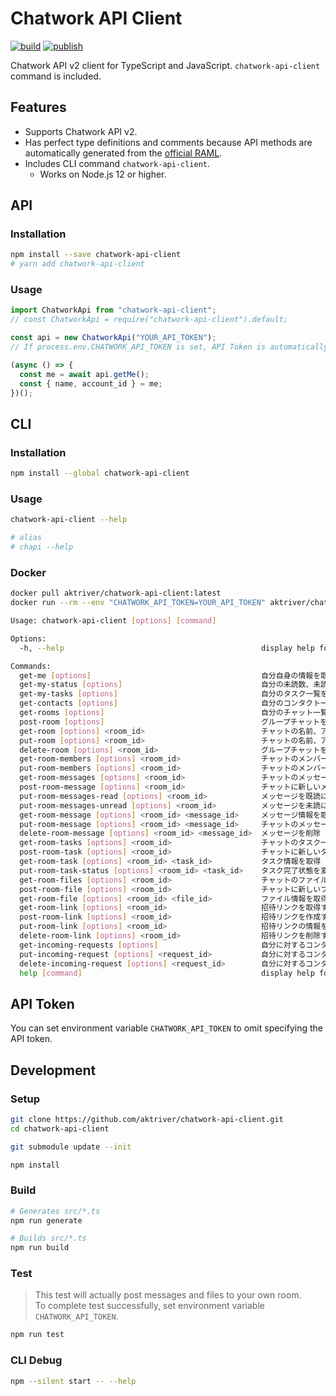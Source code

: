 # Chatwork API Client

[![build](https://github.com/aktriver/chatwork-api-client/actions/workflows/build.yml/badge.svg)](https://github.com/aktriver/chatwork-api-client/actions/workflows/build.yml)
[![publish](https://github.com/aktriver/chatwork-api-client/actions/workflows/publish.yml/badge.svg)](https://github.com/aktriver/chatwork-api-client/actions/workflows/publish.yml)

Chatwork API v2 client for TypeScript and JavaScript. `chatwork-api-client` command is included.

## Features

- Supports Chatwork API v2.
- Has perfect type definitions and comments because API methods are automatically generated from the [official RAML](https://github.com/chatwork/api/blob/master/RAML/api-ja.raml).
- Includes CLI command `chatwork-api-client`.
  - Works on Node.js 12 or higher.

## API

### Installation

```sh
npm install --save chatwork-api-client
# yarn add chatwork-api-client
```

### Usage

```typescript
import ChatworkApi from "chatwork-api-client";
// const ChatworkApi = require("chatwork-api-client").default;

const api = new ChatworkApi("YOUR_API_TOKEN");
// If process.env.CHATWORK_API_TOKEN is set, API Token is automatically read.

(async () => {
  const me = await api.getMe();
  const { name, account_id } = me;
})();
```

## CLI

### Installation

```sh
npm install --global chatwork-api-client
```

### Usage

```sh
chatwork-api-client --help

# alias
# chapi --help
```

### Docker

```sh
docker pull aktriver/chatwork-api-client:latest
docker run --rm --env "CHATWORK_API_TOKEN=YOUR_API_TOKEN" aktriver/chatwork-api-client:latest --help
```

```sh
Usage: chatwork-api-client [options] [command]

Options:
  -h, --help                                            display help for command

Commands:
  get-me [options]                                      自分自身の情報を取得
  get-my-status [options]                               自分の未読数、未読To数、未完了タスク数を返す
  get-my-tasks [options]                                自分のタスク一覧を取得する。(※100件まで取得可能。今後、より多くのデータを取得する為のページネーションの仕組みを提供予定)
  get-contacts [options]                                自分のコンタクト一覧を取得
  get-rooms [options]                                   自分のチャット一覧の取得
  post-room [options]                                   グループチャットを新規作成
  get-room [options] <room_id>                          チャットの名前、アイコン、種類(my/direct/group)を取得
  put-room [options] <room_id>                          チャットの名前、アイコンをアップデート
  delete-room [options] <room_id>                       グループチャットを退席/削除する
  get-room-members [options] <room_id>                  チャットのメンバー一覧を取得
  put-room-members [options] <room_id>                  チャットのメンバーを一括変更
  get-room-messages [options] <room_id>                 チャットのメッセージ一覧を取得。パラメータ未指定だと前回取得分からの差分のみを返します。(最大100件まで取得)
  post-room-message [options] <room_id>                 チャットに新しいメッセージを追加
  put-room-messages-read [options] <room_id>            メッセージを既読にする
  put-room-messages-unread [options] <room_id>          メッセージを未読にする
  get-room-message [options] <room_id> <message_id>     メッセージ情報を取得
  put-room-message [options] <room_id> <message_id>     チャットのメッセージを更新する。
  delete-room-message [options] <room_id> <message_id>  メッセージを削除
  get-room-tasks [options] <room_id>                    チャットのタスク一覧を取得 (※100件まで取得可能。今後、より多くのデータを取得する為のページネーションの仕組みを提供予定)
  post-room-task [options] <room_id>                    チャットに新しいタスクを追加
  get-room-task [options] <room_id> <task_id>           タスク情報を取得
  put-room-task-status [options] <room_id> <task_id>    タスク完了状態を変更する
  get-room-files [options] <room_id>                    チャットのファイル一覧を取得 (※100件まで取得可能。今後、より多くのデータを取得する為のページネーションの仕組みを提供予定)
  post-room-file [options] <room_id>                    チャットに新しいファイルをアップロード
  get-room-file [options] <room_id> <file_id>           ファイル情報を取得
  get-room-link [options] <room_id>                     招待リンクを取得する
  post-room-link [options] <room_id>                    招待リンクを作成する
  put-room-link [options] <room_id>                     招待リンクの情報を変更する
  delete-room-link [options] <room_id>                  招待リンクを削除する
  get-incoming-requests [options]                       自分に対するコンタクト承認依頼一覧を取得する(※100件まで取得可能。今後、より多くのデータを取得する為のページネーションの仕組みを提供予定)
  put-incoming-request [options] <request_id>           自分に対するコンタクト承認依頼を承認する
  delete-incoming-request [options] <request_id>        自分に対するコンタクト承認依頼をキャンセルする
  help [command]                                        display help for command
```

## API Token

You can set environment variable `CHATWORK_API_TOKEN` to omit specifying the API token.

## Development

### Setup

```sh
git clone https://github.com/aktriver/chatwork-api-client.git
cd chatwork-api-client

git submodule update --init

npm install
```

### Build

```sh
# Generates src/*.ts
npm run generate

# Builds src/*.ts
npm run build
```

### Test

> This test will actually post messages and files to your own room.<br>
> To complete test successfully, set environment variable `CHATWORK_API_TOKEN`.

```sh
npm run test
```

### CLI Debug

```sh
npm --silent start -- --help
```

